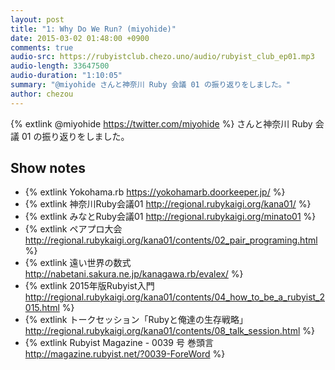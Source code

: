 ```yaml
---
layout: post
title: "1: Why Do We Run? (miyohide)"
date: 2015-03-02 01:48:00 +0900
comments: true
audio-src: https://rubyistclub.chezo.uno/audio/rubyist_club_ep01.mp3
audio-length: 33647500
audio-duration: "1:10:05"
summary: "@miyohide さんと神奈川 Ruby 会議 01 の振り返りをしました。"
author: chezou
---
```


{% extlink @miyohide https://twitter.com/miyohide %} さんと神奈川 Ruby 会議 01 の振り返りをしました。

## Show notes

- {% extlink Yokohama.rb https://yokohamarb.doorkeeper.jp/ %}
- {% extlink 神奈川Ruby会議01 http://regional.rubykaigi.org/kana01/ %}
- {% extlink みなとRuby会議01 http://regional.rubykaigi.org/minato01 %}
- {% extlink ペアプロ大会 http://regional.rubykaigi.org/kana01/contents/02_pair_programing.html %}
- {% extlink 遠い世界の数式 http://nabetani.sakura.ne.jp/kanagawa.rb/evalex/ %}
- {% extlink 2015年版Rubyist入門 http://regional.rubykaigi.org/kana01/contents/04_how_to_be_a_rubyist_2015.html %}
- {% extlink トークセッション「Rubyと俺達の生存戦略」 http://regional.rubykaigi.org/kana01/contents/08_talk_session.html %}
- {% extlink Rubyist Magazine - 0039 号 巻頭言 http://magazine.rubyist.net/?0039-ForeWord %}
